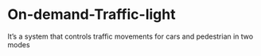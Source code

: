 # On-demand-Traffic-light
It’s a system that controls traffic movements for cars and pedestrian in two 
modes
